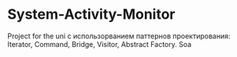 # System-Activity-Monitor
Project for the uni
с использорванием паттернов проектирования: Iterator, Command, Bridge, Visitor, Abstract Factory.
Soa
